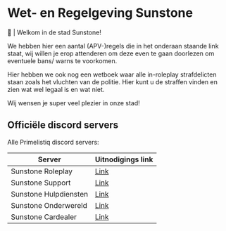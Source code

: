 # Wet- en Regelgeving Sunstone

👋 | Welkom in de stad Sunstone!

We hebben hier een aantal (APV-)regels die in het onderaan staande link staat, wij willen je erop attenderen om deze even te gaan doorlezen om eventuele bans/ warns te voorkomen.

Hier hebben we ook nog een wetboek waar alle in-roleplay strafdelicten staan zoals het vluchten van de politie. Hier kunt u de straffen vinden en zien wat wel legaal is en wat niet.

Wij wensen je super veel plezier in onze stad!

## Officiële discord servers

Alle Primelistiq discord servers:

| Server | Uitnodigings link |
|---|---|
|Sunstone Roleplay| [Link](https://discord.gg/sunstonerp) |
|Sunstone Support| [Link](https://discord.gg/8CdrEbwwsA) |
|Sunstone Hulpdiensten| [Link](https://discord.gg/WvtGbNQQUr) |
|Sunstone Onderwereld| [Link](https://discord.gg/UTDD3udNVK) |
|Sunstone Cardealer| [Link](https://discord.gg/5NhPSGQvAg) |

